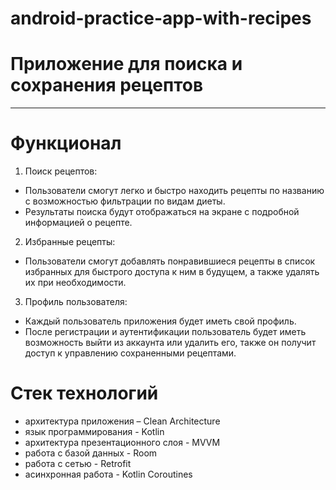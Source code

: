# android-practice-app-with-recipes

# Приложение для поиска и сохранения рецептов
____________________________________


# Функционал


1. Поиск рецептов:
- Пользователи смогут легко и быстро находить рецепты по названию с возможностью фильтрации по видам диеты.
- Результаты поиска будут отображаться на экране с подробной информацией о рецепте. 


2. Избранные рецепты:
- Пользователи смогут добавлять понравившиеся рецепты в список избранных для быстрого доступа к ним в будущем, а также удалять их при необходимости.


3. Профиль пользователя:
- Каждый пользователь приложения будет иметь свой профиль.
- После регистрации и аутентификации пользователь будет иметь возможность выйти из аккаунта или удалить его, также он получит доступ к управлению сохраненными рецептами.


# Стек технологий


- архитектура приложения – Clean Architecture
- язык программирования - Kotlin
- архитектура презентационного слоя - MVVM
- работа с базой данных - Room
- работа с сетью - Retrofit
- асинхронная работа - Kotlin Coroutines

